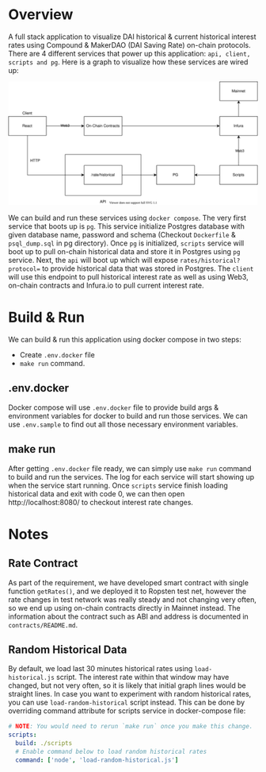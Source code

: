 # Overview
A full stack application to visualize DAI historical & current historical interest rates using Compound & MakerDAO (DAI Saving Rate) on-chain protocols. There are 4 different services that power up this application: `api, client, scripts and pg`. Here is a graph to visualize how these services are wired up:

![Overview](./Overview.svg)

We can build and run these services using `docker compose`. The very first service that boots up is `pg`. This service initialize Postgres database with given database name, password and schema (Checkout `Dockerfile` & `psql_dump.sql` in pg directory). Once `pg` is initialized, `scripts` service will boot up to pull on-chain historical data and store it in Postgres using `pg` service. Next, the `api` will boot up which will expose `rates/historical?protocol=` to provide historical data that was stored in Postgres. The `client` will use this endpoint to pull historical interest rate as well as using Web3, on-chain contracts and Infura.io to pull current interest rate.

# Build & Run
We can build & run this application using docker compose in two steps:
- Create `.env.docker` file
- `make run` command.

## .env.docker
Docker compose will use `.env.docker` file to provide build args & environment variables for docker to build and run those services. We can use `.env.sample` to find out all those necessary environment variables.

## make run
After getting `.env.docker` file ready, we can simply use `make run` command to build and run the services. The log for each service will start showing up when the service start running. Once `scripts` service finish loading historical data and exit with code 0, we can then open http://localhost:8080/ to checkout interest rate changes.

# Notes

## Rate Contract
As part of the requirement, we have developed smart contract with single function `getRates()`, and we deployed it to Ropsten test net, however the rate changes in test network was really steady and not changing very often, so we end up using on-chain contracts directly in Mainnet instead. The information about the contract such as ABI and address is documented in `contracts/README.md`.

## Random Historical Data
By default, we load last 30 minutes historical rates using `load-historical.js` script. The interest rate within that window may have changed, but not very often, so it is likely that initial graph lines would be straight lines. In case you want to experiment with random historical rates, you can use `load-random-historical` script instead. This can be done by overriding command attribute for scripts service in docker-compose file:
```yml
# NOTE: You would need to rerun `make run` once you make this change.
scripts:
  build: ./scripts
  # Enable command below to load random historical rates
  command: ['node', 'load-random-historical.js']
```

